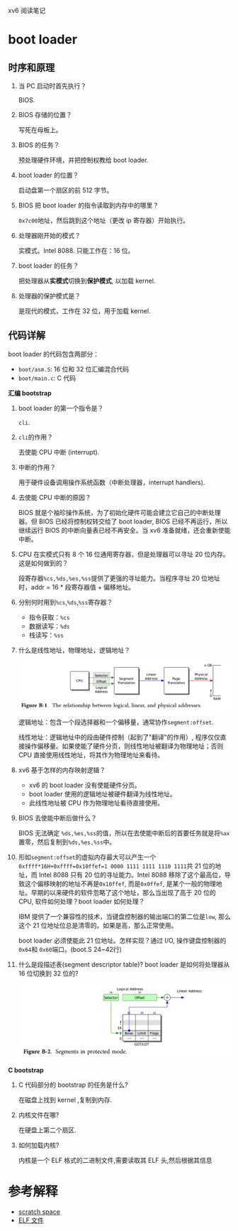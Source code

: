 xv6 阅读笔记

# boot loader

## 时序和原理

1. 当 PC 启动时首先执行？
   
   BIOS.
2. BIOS 存储的位置？
   
   写死在母板上。
3. BIOS 的任务？
   
   预处理硬件环境，并把控制权教给 boot loader.
4. boot loader 的位置？
   
   启动盘第一个扇区的前 512 字节。
5. BIOS 把 boot loader 的指令读取到内存中的哪里？
   
   `0x7c00`地址，然后跳到这个地址（更改 ip 寄存器）开始执行。
6. 处理器刚开始的模式？
   
   实模式。Intel 8088. 只能工作在：16 位。
7. boot loader 的任务？
   
   把处理器从**实模式**切换到**保护模式**, 以加载 kernel.
8. 处理器的保护模式是？
   
   是现代的模式，工作在 32 位，用于加载 kernel.

## 代码详解

boot loader 的代码包含两部分：
   
   - `boot/asm.S`: 16 位和 32 位汇编混合代码
   - `boot/main.c`: C 代码

**汇编 bootstrap**

1. boot loader 的第一个指令是？
   
    `cli`.
2. `cli`的作用？
   
    去使能 CPU 中断 (interrupt).
3. 中断的作用？
   
   用于硬件设备调用操作系统函数（中断处理器，interrupt handlers).
4. 去使能 CPU 中断的原因？
   
   BIOS 就是个袖珍操作系统，为了初始化硬件可能会建立它自己的中断处理器。但 BIOS 已经将控制权转交给了 boot loader, BIOS 已经不再运行，所以继续运行 BIOS 的中断向量表已经不再安全。当 xv6 准备就绪，还会重新使能中断。
5. CPU 在实模式只有 8 个 16 位通用寄存器，但是处理器可以寻址 20 位内存。这是如何做到的？
   
   段寄存器`%cs,%ds,%es,%ss`提供了更强的寻址能力。当程序寻址 20 位地址时，addr = 16 * 段寄存器值 + 偏移地址。

6. 分别何时用到`%cs`,`%ds`,`%ss`寄存器？
   
   - 指令获取：`%cs`
   - 数据读写：`%ds`
   - 栈读写：`%ss`
  
7. 什么是线性地址，物理地址，逻辑地址？
   
    ![线性地址，物理地址，逻辑地址](/images/B-1.jpg)

   逻辑地址：包含一个段选择器和一个偏移量，通常协作`segment:offset`.
   
   线性地址：逻辑地址中的段由硬件控制（起到了"翻译"的作用）, 程序仅仅直接操作偏移量。如果使能了硬件分页，则线性地址被翻译为物理地址；否则 CPU 直接使用线性地址，将其作为物理地址来看待。
   
8. xv6 基于怎样的内存映射逻辑？
   
    - xv6 的 boot loader 没有使能硬件分页。
    - boot loader 使用的逻辑地址被硬件翻译为线性地址。
    - 此线性地址被 CPU 作为物理地址看待直接使用。

9. BIOS 去使能中断后做什么？
    
    BIOS 无法确定 `%ds,%es,%ss`的值，所以在去使能中断后的首要任务就是将`%ax`置零，然后复制到`%ds,%es,%ss`中。
10. 形如`segment:offset`的虚拟内存最大可以产生一个`0xffff*16H+0xffff=0x10ffef=1 0000 1111 1111 1110 1111`共 21 位的地址，而 Intel 8088 只有 20 位的寻址能力。Intel 8088 移除了这个最高位，导致这个偏移映射的地址不再是`0x10ffef`, 而是`0x0ffef`, 是某个一般的物理地址。早期的以来硬件的软件忽略了这个地址，那么当出现了高于 20 位的 CPU, 软件如何处理？boot loader 如何处理？
    
    IBM 提供了一个兼容性的技术，当键盘控制器的输出端口的第二位是`low`, 那么这个 21 位地址位总是清零的。如果是高，那么正常使用。

    boot loader 必须使能此 21 位地址。怎样实现？通过 I/O, 操作键盘控制器的`0x64`和 `0x60`端口。(boot.S 24~42行)
11. 什么是段描述表(segment descriptor table)? boot loader 是如何将处理器从 16 位切换到 32 位的?
    
    ![保护模式下的段](/images/B-2.jpg)

**C bootstrap**

1. C 代码部分的 bootstrap 的任务是什么?
   
   在磁盘上找到 kernel ,复制到内存.
2. 内核文件在哪?

    在硬盘上第二个扇区.
3. 如何加载内核?
   
   内核是一个 ELF 格式的二进制文件,需要读取其 ELF 头,然后根据其信息

# 参考解释

- [scratch space](https://www.computerhope.com/jargon/s/scratch-space.htm)
- [ELF 文件](https://en.wikipedia.org/wiki/Executable_and_Linkable_Format)